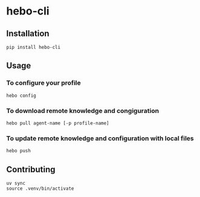 # hebo-cli

## Installation

```
pip install hebo-cli
```

## Usage

### To configure your profile

```
hebo config
```

### To download remote knowledge and congiguration

```
hebo pull agent-name [-p profile-name]
```

### To update remote knowledge and configuration with local files

```
hebo push
```

## Contributing

```
uv sync
source .venv/bin/activate
```